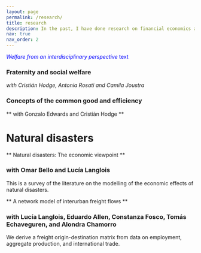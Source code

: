 ```yaml
---
layout: page
permalink: /research/
title: research
description: In the past, I have done research on financial economics and game theory. Recently, I focused on natural disasters and welfare economics.
nav: true
nav_order: 2
---
```


<span style="color:blue">*Welfare from an interdisciplinary perspective* text</span>

### Fraternity and social welfare
_with Cristián Hodge, Antonia Rosati and Camila Joustra_

### Concepts of the common good and efficiency
** with Gonzalo Edwards and Cristián Hodge **

# Natural disasters

** Natural disasters: The economic viewpoint ** 
### with Omar Bello and Lucía Langlois
This is a survey of the literature on the modelling of the economic effects of natural disasters.

** A network model of interurban freight flows **
### with Lucía Langlois, Eduardo Allen, Constanza Fosco, Tomás Echaveguren, and Alondra Chamorro
We derive a freight origin-destination matrix from data on employment, aggregate production, and international trade.
